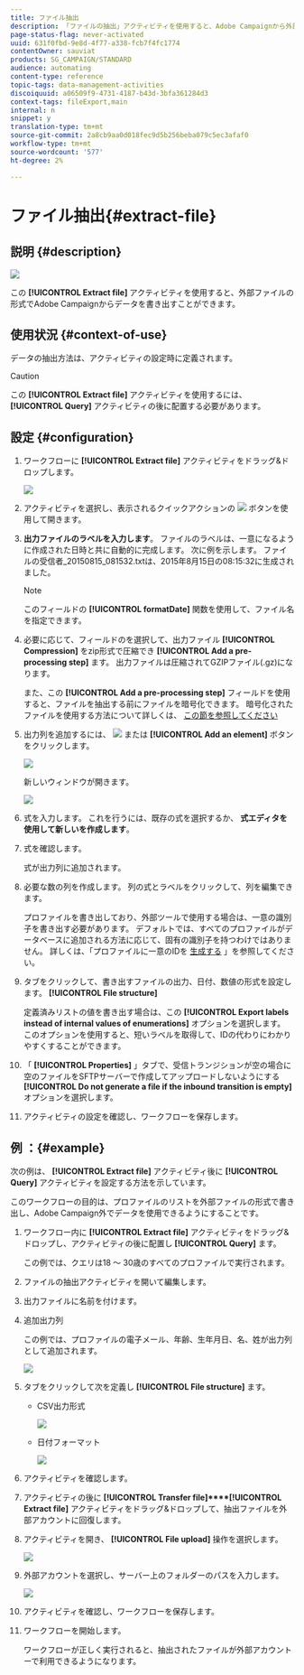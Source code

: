 ```yaml
---
title: ファイル抽出
description: 「ファイルの抽出」アクティビティを使用すると、Adobe Campaignから外部ファイルの形式でデータを書き出すことができます。
page-status-flag: never-activated
uuid: 631f0fbd-9e8d-4f77-a338-fcb7f4fc1774
contentOwner: sauviat
products: SG_CAMPAIGN/STANDARD
audience: automating
content-type: reference
topic-tags: data-management-activities
discoiquuid: a06509f9-4731-4187-b43d-3bfa361284d3
context-tags: fileExport,main
internal: n
snippet: y
translation-type: tm+mt
source-git-commit: 2a8cb9aa0d018fec9d5b256beba079c5ec3afaf0
workflow-type: tm+mt
source-wordcount: '577'
ht-degree: 2%

---
```



# ファイル抽出{#extract-file}

## 説明 {#description}

![](assets/export.png)

この **[!UICONTROL Extract file]** アクティビティを使用すると、外部ファイルの形式でAdobe Campaignからデータを書き出すことができます。

## 使用状況 {#context-of-use}

データの抽出方法は、アクティビティの設定時に定義されます。

>[!CAUTION]
>
>この **[!UICONTROL Extract file]** アクティビティを使用するには、 **[!UICONTROL Query]** アクティビティの後に配置する必要があります。

## 設定 {#configuration}

1. ワークフローに **[!UICONTROL Extract file]** アクティビティをドラッグ&amp;ドロップします。

   ![](assets/wkf_data_export1.png)

1. アクティビティを選択し、表示されるクイックアクションの ![](assets/edit_darkgrey-24px.png) ボタンを使用して開きます。
1. **出力ファイルのラベルを入力します**。 ファイルのラベルは、一意になるように作成された日時と共に自動的に完成します。 次に例を示します。 ファイルの受信者_20150815_081532.txtは、2015年8月15日の08:15:32に生成されました。

   >[!NOTE]
   >
   >このフィールドの **[!UICONTROL formatDate]** 関数を使用して、ファイル名を指定できます。

1. 必要に応じて、フィールドのを選択して、出力ファイル **[!UICONTROL Compression]** をzip形式で圧縮でき **[!UICONTROL Add a pre-processing step]** ます。 出力ファイルは圧縮されてGZIPファイル(.gz)になります。

   また、この **[!UICONTROL Add a pre-processing step]** フィールドを使用すると、ファイルを抽出する前にファイルを暗号化できます。 暗号化されたファイルを使用する方法について詳しくは、 [この節を参照してください](../../automating/using/managing-encrypted-data.md)

1. 出力列を追加するには、 ![](assets/add_darkgrey-24px.png) または **[!UICONTROL Add an element]** ボタンをクリックします。

   ![](assets/wkf_data_export2.png)

   新しいウィンドウが開きます。

   ![](assets/wkf_data_export3.png)

1. 式を入力します。 これを行うには、既存の式を選択するか、 **式エディタを使用して新しいを作成します**。
1. 式を確認します。

   式が出力列に追加されます。

1. 必要な数の列を作成します。 列の式とラベルをクリックして、列を編集できます。

   プロファイルを書き出しており、外部ツールで使用する場合は、一意の識別子を書き出す必要があります。 デフォルトでは、すべてのプロファイルがデータベースに追加される方法に応じて、固有の識別子を持つわけではありません。 詳しくは、「プロファイルに一意のIDを [生成する](../../developing/using/configuring-the-resource-s-data-structure.md#generating-a-unique-id-for-profiles-and-custom-resources) 」を参照してください。

1. タブをクリックして、書き出すファイルの出力、日付、数値の形式を設定します。 **[!UICONTROL File structure]**

   定義済みリストの値を書き出す場合は、この **[!UICONTROL Export labels instead of internal values of enumerations]** オプションを選択します。 このオプションを使用すると、短いラベルを取得して、IDの代わりにわかりやすくすることができます。

1. 「 **[!UICONTROL Properties]** 」タブで、受信トランジションが空の場合に空のファイルをSFTPサーバーで作成してアップロードしないようにする **[!UICONTROL Do not generate a file if the inbound transition is empty]** オプションを選択します。
1. アクティビティの設定を確認し、ワークフローを保存します。

## 例 ：{#example}

次の例は、 **[!UICONTROL Extract file]** アクティビティ後に **[!UICONTROL Query]** アクティビティを設定する方法を示しています。

このワークフローの目的は、プロファイルのリストを外部ファイルの形式で書き出し、Adobe Campaign外でデータを使用できるようにすることです。

1. ワークフロー内に **[!UICONTROL Extract file]** アクティビティをドラッグ&amp;ドロップし、アクティビティの後に配置し **[!UICONTROL Query]** ます。

   この例では、クエリは18 ～ 30歳のすべてのプロファイルで実行されます。

1. ファイルの抽出アクティビティを開いて編集します。
1. 出力ファイルに名前を付けます。
1. 追加出力列

   この例では、プロファイルの電子メール、年齢、生年月日、名、姓が出力列として追加されます。

   ![](assets/wkf_data_export6.png)

1. タブをクリックして次を定義し **[!UICONTROL File structure]** ます。

   * CSV出力形式

      ![](assets/wkf_data_export7.png)

   * 日付フォーマット

      ![](assets/wkf_data_export9.png)

1. アクティビティを確認します。
1. アクティビティの後に **[!UICONTROL Transfer file]****[!UICONTROL Extract file]** アクティビティをドラッグ&amp;ドロップして、抽出ファイルを外部アカウントに回復します。
1. アクティビティを開き、 **[!UICONTROL File upload]** 操作を選択します。

   ![](assets/wkf_data_export11.png)

1. 外部アカウントを選択し、サーバー上のフォルダーのパスを入力します。

   ![](assets/wkf_data_export12.png)

1. アクティビティを確認し、ワークフローを保存します。
1. ワークフローを開始します。

   ワークフローが正しく実行されると、抽出されたファイルが外部アカウントーで利用できるようになります。

